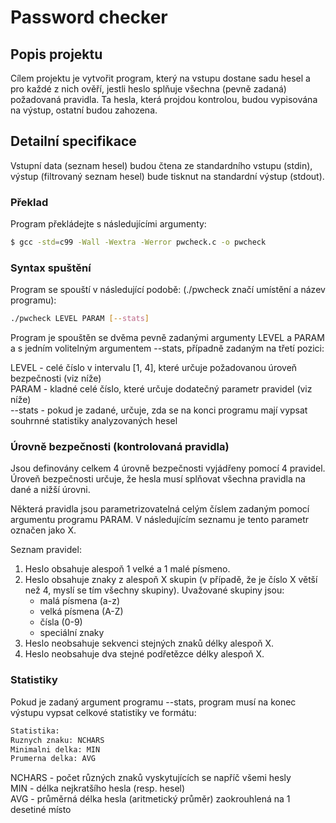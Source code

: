 # Password checker
## Popis projektu

Cílem projektu je vytvořit program, který na vstupu dostane sadu hesel a pro každé z nich ověří, jestli heslo splňuje všechna (pevně zadaná) požadovaná pravidla. Ta hesla, která projdou kontrolou, budou vypisována na výstup, ostatní budou zahozena.

## Detailní specifikace

Vstupní data (seznam hesel) budou čtena ze standardního vstupu (stdin), výstup (filtrovaný seznam hesel) bude tisknut na standardní výstup (stdout).
### Překlad

Program překládejte s následujícími argumenty:

```sh
$ gcc -std=c99 -Wall -Wextra -Werror pwcheck.c -o pwcheck
``` 

### Syntax spuštění

Program se spouští v následující podobě: (./pwcheck značí umístění a název programu):


```sh
./pwcheck LEVEL PARAM [--stats]
``` 

Program je spouštěn se dvěma pevně zadanými argumenty LEVEL a PARAM a s jedním volitelným argumentem --stats, případně zadaným na třetí pozici:

LEVEL - celé číslo v intervalu [1, 4], které určuje požadovanou úroveň bezpečnosti (viz níže)<br />
PARAM - kladné celé číslo, které určuje dodatečný parametr pravidel (viz níže)<br />
--stats - pokud je zadané, určuje, zda se na konci programu mají vypsat souhrnné statistiky analyzovaných hesel

### Úrovně bezpečnosti (kontrolovaná pravidla)

Jsou definovány celkem 4 úrovně bezpečnosti vyjádřeny pomocí 4 pravidel. Úroveň bezpečnosti určuje, že hesla musí splňovat všechna pravidla na dané a nižší úrovni.

Některá pravidla jsou parametrizovatelná celým číslem zadaným pomocí argumentu programu PARAM. V následujícím seznamu je tento parametr označen jako X.

Seznam pravidel:

1. Heslo obsahuje alespoň 1 velké a 1 malé písmeno.
2. Heslo obsahuje znaky z alespoň X skupin (v případě, že je číslo X větší než 4, myslí se tím všechny skupiny). Uvažované skupiny jsou:<br />
    - malá písmena (a-z)<br />
    - velká písmena (A-Z)<br />
    - čísla (0-9)<br />
    - speciální znaky<br />
3. Heslo neobsahuje sekvenci stejných znaků délky alespoň X.
4. Heslo neobsahuje dva stejné podřetězce délky alespoň X.

### Statistiky

Pokud je zadaný argument programu --stats, program musí na konec výstupu vypsat celkové statistiky ve formátu:

```sh
Statistika:
Ruznych znaku: NCHARS
Minimalni delka: MIN
Prumerna delka: AVG
``` 

NCHARS - počet různých znaků vyskytujících se napříč všemi hesly<br />
MIN - délka nejkratšího hesla (resp. hesel)<br />
AVG - průměrná délka hesla (aritmetický průměr) zaokrouhlená na 1 desetiné místo

